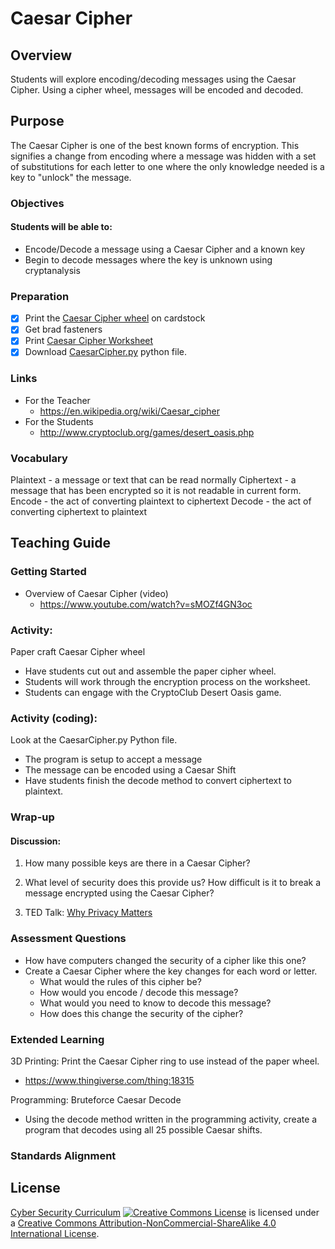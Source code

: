 # Caesar Cipher

## Overview
Students will explore encoding/decoding messages using the Caesar Cipher. Using a cipher wheel, messages will be encoded and decoded.

## Purpose
The Caesar Cipher is one of the best known forms of encryption.  This signifies a change from encoding where a message was hidden with a set of substitutions for each letter to one where the only knowledge needed is a key to "unlock" the message.

### Objectives
#### Students will be able to:
- Encode/Decode a message using a Caesar Cipher and a known key
- Begin to decode messages where the key is unknown using cryptanalysis

### Preparation
- [x] Print the [Caesar Cipher wheel](Caesar_Cipher/Papercraft_Caesar_Wheel.docx) on cardstock
- [x] Get brad fasteners
- [x] Print [Caesar Cipher Worksheet](Caesar_Cipher_Activity.docx)
- [x] Download [CaesarCipher.py](code/CaesarCipher.py) python file.

### Links
- For the Teacher
	- https://en.wikipedia.org/wiki/Caesar_cipher
- For the Students
	- http://www.cryptoclub.org/games/desert_oasis.php

### Vocabulary
Plaintext - a message or text that can be read normally
Ciphertext - a message that has been encrypted so it is not readable in current form.
Encode - the act of converting plaintext to ciphertext
Decode - the act of converting ciphertext to plaintext

## Teaching Guide
### Getting Started
- Overview of Caesar Cipher (video)		
	- https://www.youtube.com/watch?v=sMOZf4GN3oc

### Activity:
Paper craft Caesar Cipher wheel
- Have students cut out and assemble the paper cipher wheel.
- Students will work through the encryption process on the worksheet.
- Students can engage with the CryptoClub Desert Oasis game.

### Activity (coding):
Look at the CaesarCipher.py Python file.
- The program is setup to accept a message
- The message can be encoded using a Caesar Shift
- Have students finish the decode method to convert ciphertext to plaintext.

### Wrap-up
#### Discussion:
1. How many possible keys are there in a Caesar Cipher?
1. What level of security does this provide us?  How difficult is it to break a message encrypted using the Caesar Cipher?

1. TED Talk: [Why Privacy Matters](https://www.ted.com/talks/alessandro_acquisti_why_privacy_matters?language=en)

### Assessment Questions
- How have computers changed the security of a cipher like this one?
- Create a Caesar Cipher where the key changes for each word or letter.
	- What would the rules of this cipher be?
	- How would you encode / decode this message?
	- What would you need to know to decode this message?
	- How does this change the security of the cipher?

### Extended Learning
3D Printing: Print the Caesar Cipher ring to use instead of the paper wheel.
- https://www.thingiverse.com/thing:18315

Programming: Bruteforce Caesar Decode
- Using the decode method written in the programming activity, create a program that decodes using all 25 possible Caesar shifts.

### Standards Alignment

## License
[Cyber Security Curriculum](https://github.com/DerekBabb/CyberSecurity) <a rel="license" href="http://creativecommons.org/licenses/by-nc-sa/4.0/"><img alt="Creative Commons License" style="border-width:0" src="https://i.creativecommons.org/l/by-nc-sa/4.0/88x31.png" /></a> is licensed under a <a rel="license" href="http://creativecommons.org/licenses/by-nc-sa/4.0/">Creative Commons Attribution-NonCommercial-ShareAlike 4.0 International License</a>.
